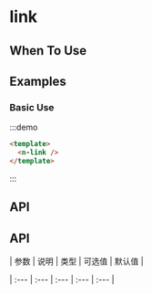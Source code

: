 
# link 


## When To Use


##  Examples

### Basic Use

:::demo
```html
<template>
  <n-link />
</template>
```
:::

## API

## API

| 参数 | 说明 | 类型 | 可选值 | 默认值 |

| :--- | :--- | :--- | :--- | :--- |


